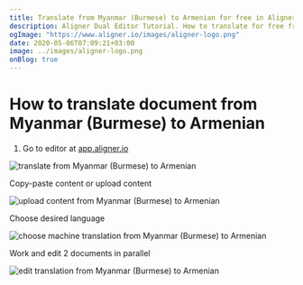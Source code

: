 ```yaml
---
title: Translate from Myanmar (Burmese) to Armenian for free in Aligner Editor
description: Aligner Dual Editor Tutorial. How to translate for free from Myanmar (Burmese) to Armenian. Aligner is multilingual document management platform. 
ogImage: "https://www.aligner.io/images/aligner-logo.png"
date: 2020-05-06T07:09:21+03:00
image: ../images/aligner-logo.png
onBlog: true
---
```


# How to translate document from Myanmar (Burmese) to Armenian

1. Go to editor at [app.aligner.io](https://app.aligner.io "Aligner App web page")

![translate from Myanmar (Burmese) to Armenian](../aligner-blank-editor.png "translate from Myanmar (Burmese) to Armenian")

Copy-paste content or upload content

![upload content from Myanmar (Burmese) to Armenian](../aligner-uploaded-document.png "upload content from Myanmar (Burmese) to Armenian")

Choose desired language

![choose machine translation from Myanmar (Burmese) to Armenian](../aligner-language-dropdown.png "choose machine translation from Myanmar (Burmese) to Armenian")

Work and edit 2 documents in parallel

![edit translation from Myanmar (Burmese) to Armenian](../aligner-double-sitded-editor.png "edit translation from Myanmar (Burmese) to Armenian")

